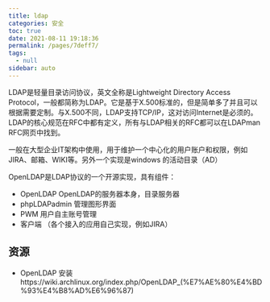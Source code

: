 ```yaml
---
title: ldap
categories: 安全
toc: true
date: 2021-08-11 19:18:36
permalink: /pages/7deff7/
tags: 
  - null
sidebar: auto
---
```


LDAP是轻量目录访问协议，英文全称是Lightweight Directory Access Protocol，一般都简称为LDAP。它是基于X.500标准的，但是简单多了并且可以根据需要定制。与X.500不同，LDAP支持TCP/IP，这对访问Internet是必须的。LDAP的核心规范在RFC中都有定义，所有与LDAP相关的RFC都可以在LDAPman RFC网页中找到。

一般在大型企业IT架构中使用，用于维护一个中心化的用户账户和权限，例如JIRA、邮箱、WIKI等。另外一个实现是windows 的活动目录（AD）

OpenLDAP是LDAP协议的一个开源实现，具有组件：

- OpenLDAP OpenLDAP的服务器本身，目录服务器
- phpLDAPadmin 管理图形界面
- PWM 用户自主账号管理
- 客户端 （各个接入的应用自己实现，例如JIRA）

## 资源

- OpenLDAP 安装https://wiki.archlinux.org/index.php/OpenLDAP_(%E7%AE%80%E4%BD%93%E4%B8%AD%E6%96%87)
